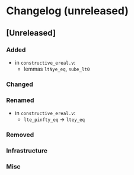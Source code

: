 # Changelog (unreleased)

## [Unreleased]

### Added

- in `constructive_ereal.v`:
  + lemmas `ltNye_eq`, `sube_lt0`

### Changed

### Renamed

- in `constructive_ereal.v`:
  + `lte_pinfty_eq` -> `ltey_eq`

### Removed

### Infrastructure

### Misc
